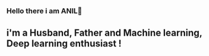 ### Hello there i am ANIL👋

## i'm a Husband, Father and Machine learning, Deep learning enthusiast !

<!--
**anilkumarbs19/anilkumarbs19** is a ✨ _special_ ✨ repository because its `README.md` (this file) appears on your GitHub profile.

Here are some ideas to get you started:

- 🔭 I’m currently working on  machine learning projects with Ineuron.
- 🌱 I’m currently learning evrything regarding machine learning and deep learning.
- 👯 I’m looking to collaborate on projects.
- 📓 2022 Goal is to become a Data scientist.
